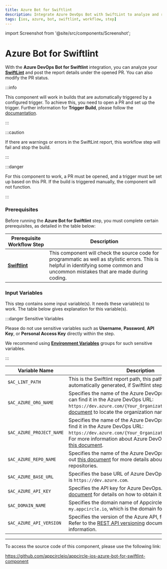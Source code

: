 ```yaml
---
title: Azure Bot for Swiftlint
description: Integrate Azure DevOps Bot with SwiftLint to analyze and report details under PRs. Automate builds with configured triggers.
tags: [ios, azure, bot, swiftlint, workflow, step]
---
```


import Screenshot from '@site/src/components/Screenshot';

# Azure Bot for Swiftlint

With the **Azure DevOps Bot for Swiftlint** integration, you can analyze your [**SwiftLint**](https://github.com/realm/SwiftLint/) and post the report details under the opened PR. You can also modify the PR status.

:::info

This component will work in builds that are automatically triggered by a configured trigger. To achieve this, you need to open a PR and set up the trigger. Further information for **Trigger Build**, please follow the [documantation](/build/build-process-management/build-manually-or-with-triggers/).

:::

:::caution

If there are warnings or errors in the SwiftLint report, this workflow step will fail and stop the build.

:::

:::danger

For this component to work, a PR must be opened, and a trigger must be set up based on this PR. If the build is triggered manually, the component will not function.

:::

### Prerequisites

Before running the **Azure Bot for Swiftlint** step, you must complete certain prerequisites, as detailed in the table below:

| Prerequisite Workflow Step                      | Description                                     |
|-------------------------------------------------|-------------------------------------------------|
| [**Swiftlint**](/workflows/ios-specific-workflow-steps/swiftlint) | This component will check the source code for programmatic as well as stylistic errors. This is helpful in identifying some common and uncommon mistakes that are made during coding. |

<Screenshot url='https://cdn.appcircle.io/docs/assets/BE3049-azureBotOrder.png' />

### Input Variables

This step contains some input variable(s). It needs these variable(s) to work. The table below gives explanation for this variable(s).

<Screenshot url='https://cdn.appcircle.io/docs/assets/BE3049-azureBotInput.png' />

:::danger Sensitive Variables

Please do not use sensitive variables such as **Username**, **Password**, **API Key**, or **Personal Access Key** directly within the step.

We recommend using [**Environment Variables**](/environment-variables/managing-variables) groups for such sensitive variables.

:::

| Variable Name                            | Description                         | Status           |
|-------------------------------|------------------------------------------------|------------------|
| `$AC_LINT_PATH`         | This is the Swiftlint report path, this path will being automatically generated, if Swiftlint step runs. | Required |
| `$AC_AZURE_ORG_NAME`               | Specifies the name of the Azure DevOps organization. You can find it in the Azure DevOps URL:  `https://dev.azure.com/{Your_Organization}`. Check out [this document](https://learn.microsoft.com/en-us/answers/questions/1080972/find-organization-name) to locate the organization name. | Required |
| `$AC_AZURE_PROJECT_NAME`              | Specifies the name of the Azure DevOps project. You can find it in the Azure DevOps URL: `https://dev.azure.com/{Your_Organization}/{Your_Project}`. For more information about Azure DevOps projects, refer to [this document](https://learn.microsoft.com/en-us/azure/devops/user-guide/project-admin-tutorial?toc=%2Fazure%2Fdevops%2Forganizations%2Ftoc.json&view=azure-devops). | Required |
| `$AC_AZURE_REPO_NAME`             | Specifies the name of the Azure DevOps repository. Check out [this document](https://learn.microsoft.com/en-us/azure/devops/repos/git/repository-settings) for more details about Azure DevOps repositories. | Required |
| `$AC_AZURE_BASE_URL`           | Specifies the base URL of Azure DevOps. The default value is `https://dev.azure.com`. | Required |
| `$AC_AZURE_API_KEY`             | Specifies the API key for Azure DevOps. Refer to [this document](https://learn.microsoft.com/en-us/azure/devops/organizations/accounts/use-personal-access-tokens-to-authenticate) for details on how to obtain it. | Required |
| `$AC_DOMAIN_NAME`               | Specifies the domain name of Appcircle. The default value is `my.appcircle.io`, which is the domain for Appcircle Cloud. | Required |
| `$AC_AZURE_API_VERSION`               | Specifies the version of the Azure API, for example: `7.1`. Refer to the [REST API versioning](https://learn.microsoft.com/en-us/azure/devops/integrate/concepts/rest-api-versioning) document for more information. | Required |

---

To access the source code of this component, please use the following link:

https://github.com/appcircleio/appcircle-ios-azure-bot-for-swiftlint-component

